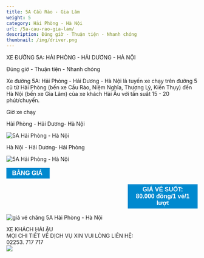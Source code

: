 ```yaml
---
title: 5A Cầu Rào - Gia Lâm
weight: 5
category: Hải Phòng - Hà Nội
url: /5a-cau-rao-gia-lam/
description: Đúng giờ - Thuận tiện - Nhanh chóng
thumbnail: /img/driver.png
---
```

<p class="tc b">XE ĐƯỜNG 5A: HẢI PHÒNG - HẢI DƯƠNG - HÀ NỘI</p>
<p class="tc i">Đúng giờ - Thuận tiện - Nhanh chóng</p>

<div class="tc w-100">
	<p class="dib ba b--dashed b--blue blue b bg-light-gray pa3 tj">
		<span class="red">Xe đường 5A: Hải Phòng - Hải Dương - Hà Nội</span> là tuyến xe chạy trên đường 5 cũ từ Hải Phòng (bến xe Cầu Rào, Niệm Nghĩa, Thượng Lý, Kiến Thụy) đến Hà Nội (bến xe Gia Lâm) của xe khách Hải Âu với tần suất 15 - 20 phút/chuyến.
	</p>
</div>


</div>

<p class="dib bg-blue white b ttu pa2">Giờ xe chạy</p>

<p class="tc b blue">Hải Phòng - Hải Dương- Hà Nội</p>

![5A Hải Phòng - Hà Nội](/img/5a-hp-hn.png)

<p class="tc b blue">Hà Nội - Hải Dương- Hải Phòng</p>

![5A Hải Phòng - Hà Nội](/img/5a-hp-hn-1.png)

<div style="font-family: arial; font-size: 16px; text-align: center; background: rgb(0, 137, 207); padding: 5px 15px; margin: 15px 0px; color: rgb(255, 255, 255); display: table;"><span style="font-weight: bolder;">BẢNG GI&Aacute;&nbsp;</span></div>



<div style="background-color: transparent; text-align: justify;">

<div style="font-family: arial; font-size: 16px; text-align: center; background: rgb(0, 137, 207); padding: 5px 15px; margin: 15px 0px 15px 320px; color: rgb(255, 255, 255); display: table;"><span style="font-weight: bolder;">GI&Aacute; V&Eacute; SUỐT: 80.000 đồng/1 v&eacute;/1 lượt</span></div>

![giá vé chăng 5A Hải Phòng - Hà Nội](/img/giá-vé-chặng-5a-hp-hn.png)

</div>
</td>
</tr>
</tbody>
</table>

<div class="w-100 mv4 w-100 tc ba b--dashed b--blue blue b bg-light-gray pa3 tj ">
	<p class="tc lh-copy">
		​XE KHÁCH HẢI ÂU
		<br/>
		MỌI CHI TIẾT VỀ DỊCH VỤ XIN VUI LÒNG LIÊN HỆ:
		<br/>
		<span class="b red">02253. 717 717</span>
		<br/>
		<img class="dib" src="/img/facebook.png"/>
	</p>
</div>
